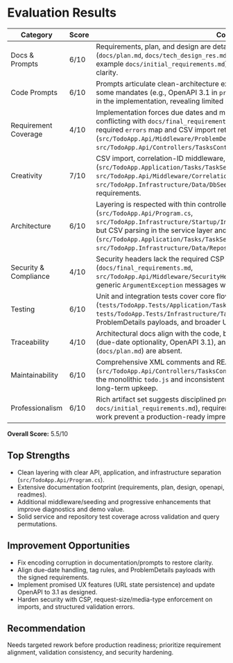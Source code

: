 # Evaluation Results

| Category | Score | Commentary |
| --- | --- | --- |
| Docs & Prompts | 6/10 | Requirements, plan, and design are detailed with user stories and diagrams (`docs/plan.md`, `docs/tech_design_res.md`), but pervasive encoding artifacts (for example `docs/initial_requirements.md`) and drift around due-date optionality reduce clarity. |
| Code Prompts | 6/10 | Prompts articulate clean-architecture expectations (`prompts/document_prompt.md`), yet some mandates (e.g., OpenAPI 3.1 in `prompts/tech_design_prompt.md`) are not reflected in the implementation, revealing limited practical guidance. |
| Requirement Coverage | 4/10 | Implementation forces due dates and misses tag normalization/length checks, conflicting with `docs/final_requirements.md`; ProblemDetails responses omit the required `errors` map and CSV import returns ad-hoc JSON (`src/TodoApp.Api/Middleware/ProblemDetailsMiddleware.cs`, `src/TodoApp.Api/Controllers/TasksController.cs`). |
| Creativity | 7/10 | CSV import, correlation-ID middleware, and deterministic seeding (`src/TodoApp.Application/Tasks/TaskService.cs`, `src/TodoApp.Api/Middleware/CorrelationIdMiddleware.cs`, `src/TodoApp.Infrastructure/Data/DbSeeder.cs`) go beyond baseline MVP requirements. |
| Architecture | 6/10 | Layering is respected with thin controllers and repository abstractions (`src/TodoApp.Api/Program.cs`, `src/TodoApp.Infrastructure/Startup/InfrastructureServiceCollectionExtensions.cs`), but CSV parsing in the service layer and in-memory tag filtering (`src/TodoApp.Application/Tasks/TaskService.cs`, `src/TodoApp.Infrastructure/Data/Repositories/TaskRepository.cs`) hurt scalability. |
| Security & Compliance | 4/10 | Security headers lack the required CSP and request-size limits (`docs/final_requirements.md`, `src/TodoApp.Api/Middleware/SecurityHeadersMiddleware.cs`), while validation relies on generic `ArgumentException` messages without per-field feedback. |
| Testing | 6/10 | Unit and integration tests cover core flows and validation (`tests/TodoApp.Tests/Application/TaskServiceTests.cs`, `tests/TodoApp.Tests/Infrastructure/TaskRepositoryTests.cs`), yet concurrency, ProblemDetails payloads, and broader UI scenarios remain untested. |
| Traceability | 4/10 | Architectural docs align with the code, but both diverge from agreed requirements (due-date optionality, OpenAPI 3.1), and planned UX items like URL state persistence (`docs/plan.md`) are absent. |
| Maintainability | 6/10 | Comprehensive XML comments and READMEs (`src/TodoApp.Api/Controllers/TasksController.cs`, `src/README.md`) aid onboarding, but the monolithic `todo.js` and inconsistent defaults (page size, URL sync) undermine long-term upkeep. |
| Professionalism | 6/10 | Rich artifact set suggests disciplined process, yet encoding corruption (`README.md`, `docs/initial_requirements.md`), requirement misalignment, and incomplete security work prevent a production-ready impression. |

**Overall Score:** 5.5/10

## Top Strengths
- Clean layering with clear API, application, and infrastructure separation (`src/TodoApp.Api/Program.cs`).
- Extensive documentation footprint (requirements, plan, design, openapi, readmes).
- Additional middleware/seeding and progressive enhancements that improve diagnostics and demo value.
- Solid service and repository test coverage across validation and query permutations.

## Improvement Opportunities
- Fix encoding corruption in documentation/prompts to restore clarity.
- Align due-date handling, tag rules, and ProblemDetails payloads with the signed requirements.
- Implement promised UX features (URL state persistence) and update OpenAPI to 3.1 as designed.
- Harden security with CSP, request-size/media-type enforcement on imports, and structured validation errors.

## Recommendation
Needs targeted rework before production readiness; prioritize requirement alignment, validation consistency, and security hardening.
